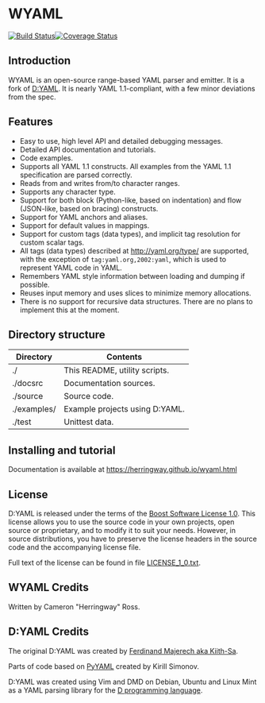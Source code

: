 # WYAML
[![Build Status](https://travis-ci.org/Herringway/WYAML.svg?branch=master)](https://travis-ci.org/Herringway/WYAML)[![Coverage Status](https://coveralls.io/repos/github/Herringway/WYAML/badge.svg?branch=master)](https://coveralls.io/github/Herringway/WYAML?branch=master)

## Introduction

WYAML is an open-source range-based YAML parser and emitter. It is a fork of [D:YAML](https://github.com/kiith-sa/D-YAML). It is nearly YAML 1.1-compliant, with a few minor deviations from the spec.

## Features

- Easy to use, high level API and detailed debugging messages.
- Detailed API documentation and tutorials.
- Code examples.
- Supports all YAML 1.1 constructs. All examples from the YAML 1.1 specification are parsed correctly.
- Reads from and writes from/to character ranges.
- Supports any character type.
- Support for both block (Python-like, based on indentation) and flow (JSON-like, based on bracing) constructs.
- Support for YAML anchors and aliases.
- Support for default values in mappings.
- Support for custom tags (data types), and implicit tag resolution for custom scalar tags.
- All tags (data types) described at http://yaml.org/type/ are supported, with the exception of `tag:yaml.org,2002:yaml`, which is used to represent YAML code in YAML.
- Remembers YAML style information between loading and dumping if possible.
- Reuses input memory and uses slices to minimize memory allocations.
- There is no support for recursive data structures. There are no plans to implement this at the moment.


## Directory structure

| Directory   | Contents                       |
| ----------- | ------------------------------ |
| ./          | This README, utility scripts.  |
| ./docsrc    | Documentation sources.         |
| ./source    | Source code.                   |
| ./examples/ | Example projects using D:YAML. |
| ./test      | Unittest data.                 |


## Installing and tutorial

Documentation is available at https://herringway.github.io/wyaml.html

## License

D:YAML is released under the terms of the [Boost Software License 1.0](http://www.boost.org/LICENSE_1_0.txt). This license allows you to use the source code in your own projects, open source or proprietary, and to modify it to suit your needs. However, in source distributions, you have to preserve the license headers in the source code and the accompanying license file.

Full text of the license can be found in file [LICENSE_1_0.txt](LICENSE_1_0.txt).

## WYAML Credits

Written by Cameron "Herringway" Ross.

## D:YAML Credits

The original D:YAML was created by [Ferdinand Majerech aka Kiith-Sa](mailto:kiithsacmp[AT]gmail.com).

Parts of code based on [PyYAML](http://www.pyyaml.org) created by Kirill Simonov.

D:YAML was created using Vim and DMD on Debian, Ubuntu and Linux Mint as a YAML parsing
library for the [D programming language](http://www.dlang.org).
